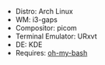 - Distro: Arch Linux
- WM: i3-gaps
- Compositor: picom
- Terminal Emulator: URxvt
- DE: KDE
- Requires: [oh-my-bash](https://github.com/ohmybash/oh-my-bash)

